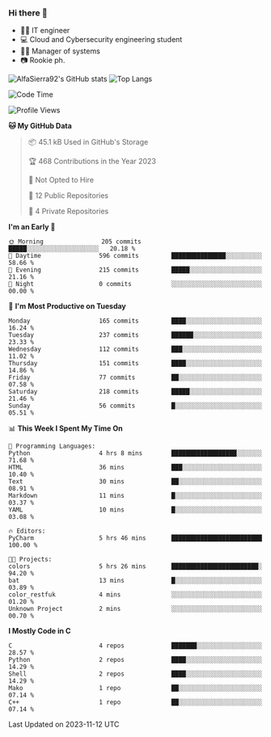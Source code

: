### Hi there 👋
- 👨‍💻 IT engineer
- 💻 Cloud and Cybersecurity engineering student
- 👨‍💼 Manager of systems
- 📷 Rookie ph.


![AlfaSierra92's GitHub stats](https://github-readme-stats.vercel.app/api?username=AlfaSierra92&theme=nord)
![Top Langs](https://github-readme-stats.vercel.app/api/top-langs/?username=AlfaSierra92&theme=nord&layout=compact)

<!--START_SECTION:waka-->
![Code Time](http://img.shields.io/badge/Code%20Time-16%20hrs%2027%20mins-blue)

![Profile Views](http://img.shields.io/badge/Profile%20Views-0-blue)

**🐱 My GitHub Data** 

> 📦 45.1 kB Used in GitHub's Storage 
 > 
> 🏆 468 Contributions in the Year 2023
 > 
> 🚫 Not Opted to Hire
 > 
> 📜 12 Public Repositories 
 > 
> 🔑 4 Private Repositories 
 > 
**I'm an Early 🐤** 

```text
🌞 Morning                205 commits         █████░░░░░░░░░░░░░░░░░░░░   20.18 % 
🌆 Daytime                596 commits         ███████████████░░░░░░░░░░   58.66 % 
🌃 Evening                215 commits         █████░░░░░░░░░░░░░░░░░░░░   21.16 % 
🌙 Night                  0 commits           ░░░░░░░░░░░░░░░░░░░░░░░░░   00.00 % 
```
📅 **I'm Most Productive on Tuesday** 

```text
Monday                   165 commits         ████░░░░░░░░░░░░░░░░░░░░░   16.24 % 
Tuesday                  237 commits         ██████░░░░░░░░░░░░░░░░░░░   23.33 % 
Wednesday                112 commits         ███░░░░░░░░░░░░░░░░░░░░░░   11.02 % 
Thursday                 151 commits         ████░░░░░░░░░░░░░░░░░░░░░   14.86 % 
Friday                   77 commits          ██░░░░░░░░░░░░░░░░░░░░░░░   07.58 % 
Saturday                 218 commits         █████░░░░░░░░░░░░░░░░░░░░   21.46 % 
Sunday                   56 commits          █░░░░░░░░░░░░░░░░░░░░░░░░   05.51 % 
```


📊 **This Week I Spent My Time On** 

```text
💬 Programming Languages: 
Python                   4 hrs 8 mins        ██████████████████░░░░░░░   71.68 % 
HTML                     36 mins             ███░░░░░░░░░░░░░░░░░░░░░░   10.40 % 
Text                     30 mins             ██░░░░░░░░░░░░░░░░░░░░░░░   08.91 % 
Markdown                 11 mins             █░░░░░░░░░░░░░░░░░░░░░░░░   03.37 % 
YAML                     10 mins             █░░░░░░░░░░░░░░░░░░░░░░░░   03.08 % 

🔥 Editors: 
PyCharm                  5 hrs 46 mins       █████████████████████████   100.00 % 

🐱‍💻 Projects: 
colors                   5 hrs 26 mins       ████████████████████████░   94.20 % 
bat                      13 mins             █░░░░░░░░░░░░░░░░░░░░░░░░   03.89 % 
color_restfuk            4 mins              ░░░░░░░░░░░░░░░░░░░░░░░░░   01.20 % 
Unknown Project          2 mins              ░░░░░░░░░░░░░░░░░░░░░░░░░   00.70 % 
```

**I Mostly Code in C** 

```text
C                        4 repos             ███████░░░░░░░░░░░░░░░░░░   28.57 % 
Python                   2 repos             ████░░░░░░░░░░░░░░░░░░░░░   14.29 % 
Shell                    2 repos             ████░░░░░░░░░░░░░░░░░░░░░   14.29 % 
Mako                     1 repo              ██░░░░░░░░░░░░░░░░░░░░░░░   07.14 % 
C++                      1 repo              ██░░░░░░░░░░░░░░░░░░░░░░░   07.14 % 
```




 Last Updated on 2023-11-12 UTC
<!--END_SECTION:waka-->

<!--
**AlfaSierra92/AlfaSierra92** is a ✨ _special_ ✨ repository because its `README.md` (this file) appears on your GitHub profile.

Here are some ideas to get you started:

- 🔭 I’m currently working on ...
- 🌱 I’m currently learning ...
- 👯 I’m looking to collaborate on ...
- 🤔 I’m looking for help with ...
- 💬 Ask me about ...
- 📫 How to reach me: ...
- 😄 Pronouns: ...
- ⚡ Fun fact: ...
-->
